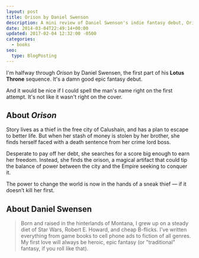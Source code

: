 ```yaml
---
layout: post
title: Orison by Daniel Swenson
description: A mini review of Daniel Swenson's indie fantasy debut, Orison.
date: 2014-03-04T22:49:14+00:00
updated: 2017-02-04 12:32:00 -0500
categories: 
  - books
seo:
  type: BlogPosting
---
```

I'm halfway through _Orison_ by Daniel Swensen, the first part of his **Lotus Throne** sequence. It's a damn good epic fantasy debut.

And it would be nice if I could spell the man's name right on the first attempt. It's not like it wasn't right on the cover.

## About _Orison_

Story lives as a thief in the free city of Calushain, and has a plan to escape to better life. But when her stash of money is stolen by her brother, she finds herself faced with a death sentence from her crime lord boss.

Desperate to pay off her debt, she searches for a score big enough to earn her freedom. Instead, she finds the orison, a magical artifact that could tip the balance of power between the city and the Empire seeking to conquer it.

The power to change the world is now in the hands of a sneak thief — if it doesn’t kill her first.

## About Daniel Swensen

> Born and raised in the hinterlands of Montana, I grew up on a steady diet of Star Wars, Robert E. Howard, and cheap B-flicks. I've written everything from game books to cell phone ads to fiction of all genres. My first love will always be heroic, epic fantasy (or "traditional" fantasy, if you roll like that).
